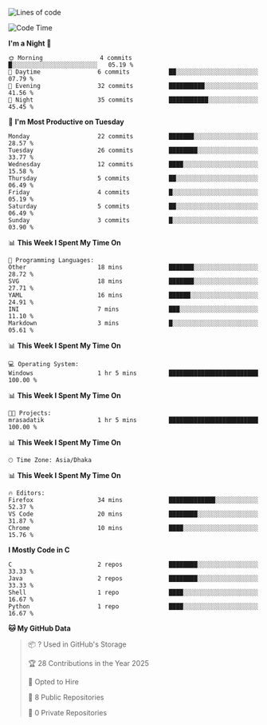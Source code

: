 <!--START_SECTION:lines-of-code-->
![Lines of code](https://img.shields.io/badge/From%20Hello%20World%20I%27ve%20Written-272.3%20thousand%20lines%20of%20code-blue)


<!--END_SECTION:lines-of-code-->

<!--START_SECTION:coding-time-->
![Code Time](http://img.shields.io/badge/Code%20Time-2%20hrs%206%20mins-blue)


<!--END_SECTION:coding-time-->

<!--START_SECTION:commit-time-distribution-->
**I'm a Night 🦉** 

```text
🌞 Morning                4 commits           █░░░░░░░░░░░░░░░░░░░░░░░░   05.19 % 
🌆 Daytime                6 commits           ██░░░░░░░░░░░░░░░░░░░░░░░   07.79 % 
🌃 Evening                32 commits          ██████████░░░░░░░░░░░░░░░   41.56 % 
🌙 Night                  35 commits          ███████████░░░░░░░░░░░░░░   45.45 % 
```



<!--END_SECTION:commit-time-distribution-->

<!--START_SECTION:weekly-commit-stats-->
📅 **I'm Most Productive on Tuesday** 

```text
Monday                   22 commits          ███████░░░░░░░░░░░░░░░░░░   28.57 % 
Tuesday                  26 commits          ████████░░░░░░░░░░░░░░░░░   33.77 % 
Wednesday                12 commits          ████░░░░░░░░░░░░░░░░░░░░░   15.58 % 
Thursday                 5 commits           ██░░░░░░░░░░░░░░░░░░░░░░░   06.49 % 
Friday                   4 commits           █░░░░░░░░░░░░░░░░░░░░░░░░   05.19 % 
Saturday                 5 commits           ██░░░░░░░░░░░░░░░░░░░░░░░   06.49 % 
Sunday                   3 commits           █░░░░░░░░░░░░░░░░░░░░░░░░   03.90 % 
```



<!--END_SECTION:weekly-commit-stats-->

<!--START_SECTION:language-usage-->
📊 **This Week I Spent My Time On** 

```text
💬 Programming Languages: 
Other                    18 mins             ███████░░░░░░░░░░░░░░░░░░   28.72 % 
SVG                      18 mins             ███████░░░░░░░░░░░░░░░░░░   27.71 % 
YAML                     16 mins             ██████░░░░░░░░░░░░░░░░░░░   24.91 % 
INI                      7 mins              ███░░░░░░░░░░░░░░░░░░░░░░   11.10 % 
Markdown                 3 mins              █░░░░░░░░░░░░░░░░░░░░░░░░   05.61 % 
```


<!--END_SECTION:language-usage-->

<!--START_SECTION:operating-systems-->
📊 **This Week I Spent My Time On** 

```text
💻 Operating System: 
Windows                  1 hr 5 mins         █████████████████████████   100.00 % 
```


<!--END_SECTION:operating-systems-->

<!--START_SECTION:project-stats-->
📊 **This Week I Spent My Time On** 

```text
🐱‍💻 Projects: 
mrasadatik               1 hr 5 mins         █████████████████████████   100.00 % 
```


<!--END_SECTION:project-stats-->

<!--START_SECTION:timezone-distribution-->
📊 **This Week I Spent My Time On** 

```text
🕑︎ Time Zone: Asia/Dhaka
```


<!--END_SECTION:timezone-distribution-->

<!--START_SECTION:editor-usage-->
📊 **This Week I Spent My Time On** 

```text
🔥 Editors: 
Firefox                  34 mins             █████████████░░░░░░░░░░░░   52.37 % 
VS Code                  20 mins             ████████░░░░░░░░░░░░░░░░░   31.87 % 
Chrome                   10 mins             ████░░░░░░░░░░░░░░░░░░░░░   15.76 % 
```


<!--END_SECTION:editor-usage-->

<!--START_SECTION:repository-languages-->
**I Mostly Code in C** 

```text
C                        2 repos             ████████░░░░░░░░░░░░░░░░░   33.33 % 
Java                     2 repos             ████████░░░░░░░░░░░░░░░░░   33.33 % 
Shell                    1 repo              ████░░░░░░░░░░░░░░░░░░░░░   16.67 % 
Python                   1 repo              ████░░░░░░░░░░░░░░░░░░░░░   16.67 % 
```




<!--END_SECTION:repository-languages-->

<!--START_SECTION:profile-info-->
**🐱 My GitHub Data** 

> 📦 ? Used in GitHub's Storage 
 > 
> 🏆 28 Contributions in the Year 2025
 > 
> 💼 Opted to Hire
 > 
> 📜 8 Public Repositories 
 > 
> 🔑 0 Private Repositories 
 > 

<!--END_SECTION:profile-info-->

<!--START_SECTION:line-of-code-chart-->
<!--END_SECTION:line-of-code-chart-->
